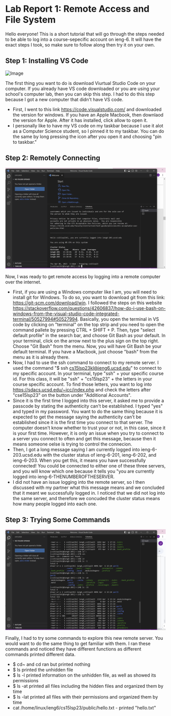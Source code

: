 # Lab Report 1: Remote Access and File System
Hello everyone! This is a short tutorial that will go through the steps needed to be able to log into a course-sepecific account on ieng-6. It will have the exact steps I took, so make sure to follow along then try it on your own. 

## Step 1: Installing VS Code
![Image](Screenshot(39).png)

The first thing you want to do is download Viurtual Studio Code on your computer. If you already have VS code downloaded or you are using your school's computer lab, then you can skip this step. I had to do this step because I got a new computer that didn't have VS code.
* First, I went to this link https://code.visualstudio.com/ and downloaded the version for windows. If you have an Apple Macbook, then downlaod the version for Apple. After it has installed, click allow to open it. 
* I personally like to have my VS code on my taskbar because I use it alot as a Computer Science student, so I pinned it to my taskbar. You can do the same by long pressing the icon after you open it and choosing "pin to taskbar." 

## Step 2: Remotely Connecting
![Image](screenshot2.png)

Now, I was ready to get remote access by logging into a remote computer over the internet.
* First, if you are using a Windows computer like I am, you will need to install git for Windows. To do so, you want to download git from this link: https://git-scm.com/download/win. I followed the steps on this website https://stackoverflow.com/questions/42606837/how-do-i-use-bash-on-windows-from-the-visual-studio-code-integrated-terminal/50527994#50527994. Basically, you open the terminal in VS code by clicking on "terminal" on the top strip and you need to open the command pallete by pressing CTRL + SHIFT + P. Then, type "select default profile" in the search bar, and choose Git Bash as your default. In your terminal, click on the arrow next to the plus sign on the top right. Choose "Git Bash" from the menu. Now, you will have Git Bash be your default terminal. If you have a Macbook, just choose "bash" from the menu as it is already there.
* Now, I had to use the ssh command to connect to my remote server. I used the command "$ ssh cs15lsp23kl@ieng6.ucsd.edu" to connect to my specific account. In your terminal, type "ssh" + your specific course id. For this class, it will be "ssh" + "cs15lsp23" + the letters in your course specific account. To find those letters, you want to log into https://sdacs.ucsd.edu/~icc/index.php and check the letters after "cse15lsp23" on the button under "Additional Accounts". 
* Since it is the first time I logged into this server, it asked me to provide a passcode by stating the authenticity can't be established. I typed "yes" and typed in my password. You want to do the same thing because it is expected to get the message saying the authenticity can't be established since it is the first time you connect to that server. The computer doesn't know whether to trust your or not, in this case, since it is your first time. However, it is only an issue when you try to connect to a server you connect to often and get this message, because then it means someone oelse is trying to control the connecion. 
* Then, I got a long message saying I am currently logged into ieng-6-203.ucsd.edu with the cluster status of ieng-6-201, ieng-6-202, and ieng-6-203. When you get this, it means you have successfully connected! You could be connected to either one of these three servers, and you will know which one because it tells you "you are currently logged into ieng-6-THENUMBEROFTHESERVER. 
* I did not have an issue logging into the remote server, so I then discussed with my partner what this message means and we concluded that it meant we successfully logged in. I noticed that we did not log into the same server, and therefore we concuded the cluster status means how many people logged into each one.

## Step 3: Trying Some Commands
![Image](screenshot3.png)

Finally, I had to try some commands to explore this new remote server. You would want to do the same thing to get familiar with them. 
I ran these commands and noticed they have different functions as different commands printed different data. 
* $ cd~ and cd ran but printed nothing
* $ ls printed the unhidden file 
* $ ls -l printed information on the unhidden file, as well as showed its permissions
* $ ls -at printed all files including the hidden files and organized them by time  
* $ ls -lat printed all files with their permissions and organized them by time
* cat /home/linux/ieng6/cs15lsp23/public/hello.txt - printed "hello.txt"

